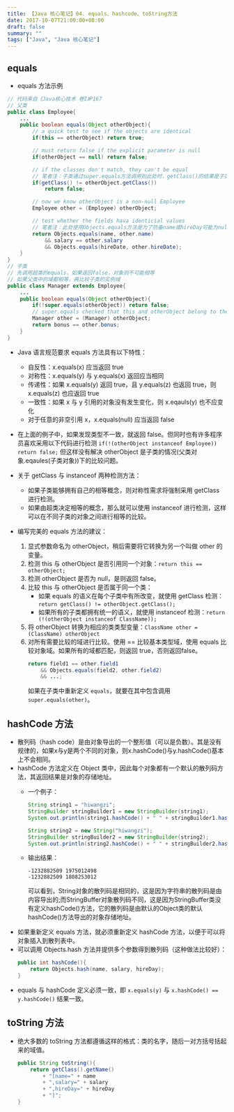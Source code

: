 ```yaml
---
title: 【Java 核心笔记】04. equals、hashcode、toString方法
date: 2017-10-07T21:00:00+08:00
draft: false
summary: ""
tags: ["Java", "Java 核心笔记"]
---
```


## equals

* equals 方法示例

```java
// 代码来自《Java核心技术 卷I》P167
// 父类
public class Employee{
    ...
    public boolean equals(Object otherObject){
        // a quick test to see if the objects are identical
        if(this == otherObject) return true;

        // must return false if the explicit parameter is null
        if(otherObject == null) return false;

        // if the classes don't match, they can't be equal
        // 笔者注：子类通过super.equals方法调用到此处时，getClass()的结果是子类
        if(getClass() != otherObject.getClass())
            return false;

        // now we know otherObject is a non-null Employee
        Employee other = (Employee) otherObject;

        // test whether the fields hava identicial values
        // 笔者注：此处使用Objects.equals方法是为了防备name或hireDay可能为null的情况
        return Objects.equals(name, other.name)
            && salary == other.salary
            && Objects.equals(hireDate, other.hireDate);
    }
}
// 子类
// 先调用超类的equals，如果返回false，对象则不可能相等
// 如果父类中的域都相等，再比较子类的实例域
public class Manager extends Employee{
    ...
    public boolean equals(Object otherObject){
        if(!super.equals(otherObject)) return false;
        // super.equals checked that this and otherObject belong to the same class
        Manager other = (Manager) otherObject;
        return bonus == other.bonus;
    }
}
```

* Java 语言规范要求 equals 方法具有以下特性：
    * 自反性：x.equals(x) 应当返回 true
    * 对称性：x.equals(y) 与 y.equals(x) 返回应当相同
    * 传递性：如果 x.equals(y) 返回 true，且 y.equals(z) 也返回 true，则 x.equals(z) 也应返回 true
    * 一致性：如果 x 与 y 引用的对象没有发生变化，则 x.eqauls(y) 也不应变化
    * 对于任意的非空引用 x，x.equals(null) 应当返回 false

* 在上面的例子中，如果发现类型不一致，就返回 false。但同时也有许多程序员喜欢采用以下代码进行检测 ```if(!(otherObject instanceof Employee)) return false;``` 但这样没有解决 otherObject 是子类的情况(父类对象.eqaules(子类对象))下的比较问题。

* 关于 getClass 与 instanceof 两种检测方法：
    * 如果子类能够拥有自己的相等概念，则对称性需求将强制采用 getClass 进行检测。
    * 如果由超类决定相等的概念，那么就可以使用 instanceof 进行检测，这样可以在不同子类的对象之间进行相等的比较。

* 编写完美的 equals 方法的建议：
    1. 显式参数命名为 otherObject，稍后需要将它转换为另一个叫做 other 的变量。
    2. 检测 this 与 otherObject 是否引用同一个对象：```return this == otherObject;```
    3. 检测 otherObject 是否为 null，是则返回 false。
    4. 比较 this 与 otherObject 是否属于同一个类：
        * 如果 equals 的语义在每个子类中有所改变，就使用 getClass 检测：```return getClass() != otherObject.getClass();```
        * 如果所有的子类都拥有统一的语义，就使用 instanceof 检测：```return (!(otherObject instanceof ClassName));```
    5. 将 otherObject 转换为相应的类类型变量：```ClassName other = (ClassName) otherObject```
    6. 对所有需要比较的域进行比较。使用 == 比较基本类型域，使用 equals 比较对象域。如果所有的域都匹配，则返回 true，否则返回false。
        ```java
        return field1 == other.field1
            && Objects.equals(field2, other.field2)
            && ...;
        ```
        如果在子类中重新定义 `equals`，就要在其中包含调用 `super.equals(other)`。


## hashCode 方法

* 散列码（hash code）是由对象导出的一个整形值（可以是负数）。其是没有规律的，如果x与y是两个不同的对象，则x.hashCode()与y.hashCode()基本上不会相同。
* hashCode 方法定义在 Object 类中，因此每个对象都有一个默认的散列码方法，其返回结果是对象的存储地址。
    * 一个例子：
        ```java
        String string1 = "hiwangzi";
        StringBuilder stringBuilder1 = new StringBuilder(string1);
        System.out.println(string1.hashCode() + " " + stringBuilder1.hashCode());
  
        String string2 = new String("hiwangzi");
        StringBuilder stringBuilder2 = new StringBuilder(string2);
        System.out.println(string2.hashCode() + " " + stringBuilder2.hashCode());
        ```
    * 输出结果：
        ```
        -1232882509 1975012498
        -1232882509 1808253012
        ```

      可以看到，String对象的散列码是相同的，这是因为字符串的散列码是由内容导出的;而StringBuffer对象散列码不同，这是因为StringBuffer类没有定义hashCode()方法，它的散列码是由默认的Object类的默认hashCode()方法导出的对象存储地址。
* 如果重新定义 equals 方法，就必须重新定义 hashCode 方法，以便于可以将对象插入到散列表中。
* 可以调用 Objects.hash 方法并提供多个参数得到散列码（这种做法比较好）：
    ```java
    public int hashCode(){
        return Objects.hash(name, salary, hireDay);
    }
    ```
* equals 与 hashCode 定义必须一致，即 `x.equals(y)` 与 `x.hashCode() == y.hashCode()` 结果一致。

## toString 方法

* 绝大多数的 toString 方法都遵循这样的格式：类的名字，随后一对方括号括起来的域值。
    ```java
    public String toString(){
        return getClass().getName()
            + "[name=" + name
            + ",salary=" + salary
            + ",hireDay=" + hireDay
            + "]";
    }
    ```
